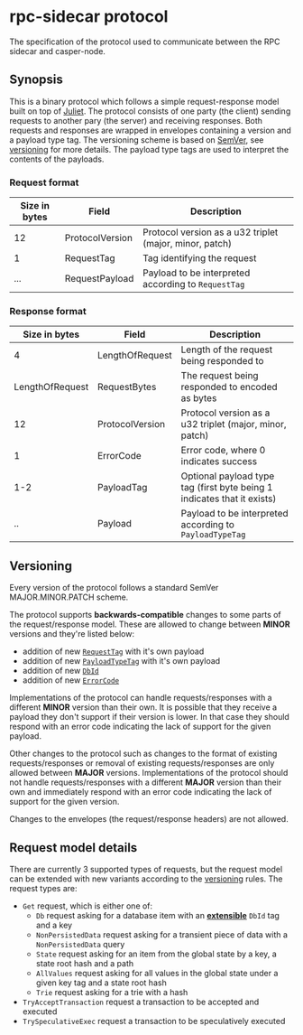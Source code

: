 # rpc-sidecar protocol
The specification of the protocol used to communicate between the RPC sidecar and casper-node.

## Synopsis
This is a binary protocol which follows a simple request-response model built on top of [Juliet](https://github.com/casper-network/juliet). The protocol consists of one party (the client) sending requests to another pary (the server) and receiving responses. Both requests and responses are wrapped in envelopes containing a version and a payload type tag. The versioning scheme is based on [SemVer](https://semver.org/), see [versioning](#versioning) for more details. The payload type tags are used to interpret the contents of the payloads.

### Request format
| Size in bytes | Field           | Description                                             |
|---------------|-----------------|---------------------------------------------------------|
| 12            | ProtocolVersion | Protocol version as a u32 triplet (major, minor, patch) |
| 1             | RequestTag      | Tag identifying the request                             |
| ...           | RequestPayload  | Payload to be interpreted according to `RequestTag`      |

### Response format
| Size in bytes   | Field           | Description                                                     |
|-----------------|-----------------|-----------------------------------------------------------------|
| 4               | LengthOfRequest | Length of the request being responded to                        |
| LengthOfRequest | RequestBytes    | The request being responded to encoded as bytes                         |
| 12              | ProtocolVersion | Protocol version as a u32 triplet (major, minor, patch)         |
| 1               | ErrorCode       | Error code, where 0 indicates success                                                      |
| 1-2             | PayloadTag      | Optional payload type tag (first byte being 1 indicates that it exists) |
| ..              | Payload         | Payload to be interpreted according to `PayloadTypeTag`           |


## Versioning
Every version of the protocol follows a standard SemVer MAJOR.MINOR.PATCH scheme.

The protocol supports **backwards-compatible** changes to some parts of the request/response model. These are allowed to change between **MINOR** versions and they're listed below:
- addition of new [`RequestTag`](#request-format) with it's own payload
- addition of new [`PayloadTypeTag`](#response-format) with it's own payload
- addition of new [`DbId`]()
- addition of new [`ErrorCode`](#response-format)

Implementations of the protocol can handle requests/responses with a  different **MINOR** version than their own. It is possible that they receive a payload they don't support if their version is lower. In that case they should respond with an error code indicating the lack of support for the given payload.

Other changes to the protocol such as changes to the format of existing requests/responses or removal of existing requests/responses are only allowed between **MAJOR** versions. Implementations of the protocol should not handle requests/responses with a different **MAJOR** version than their own and immediately respond with an error code indicating the lack of support for the given version.

Changes to the envelopes (the request/response headers) are not allowed. 

## Request model details
There are currently 3 supported types of requests, but the request model can be extended with new variants according to the [versioning](#versioning) rules. The request types are:
- `Get` request, which is either one of:
    - `Db` request asking for a database item with an [**extensible**](#versioning) `DbId` tag and a key
    - `NonPersistedData` request asking for a transient piece of data with a `NonPersistedData` query
    - `State` request asking for an item from the global state by a key, a state root hash and a path
    - `AllValues` request asking for all values in the global state under a given key tag and a state root hash
    - `Trie` request asking for a trie with a hash
- `TryAcceptTransaction` request a transaction to be accepted and executed
- `TrySpeculativeExec` request a transaction to be speculatively executed

